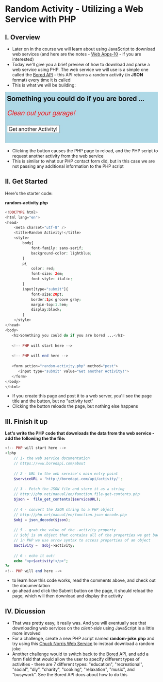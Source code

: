 # Random Activity - Utilizing a Web Service with PHP

## I. Overview
- Later on in the course we will learn about using JavaScript to download web services (and here are the notes - [Web Apps-10](notes/web-apps-10.md) - if you are interested)
- Today we'll give you a brief preview of how to download and parse a web service using PHP. The web service we will use is a simple one called the [Bored API](https://www.boredapi.com) - this API returns a random activity (in **JSON** format) every time it is called 
- This is what we will be building:

![Image](_images/random-activity-1.jpg)

- Clicking the button causes the PHP page to reload, and the PHP script to request another activity from the web service
- This is similar to what our PHP contact form did, but in this case we are not passing any additional information to the PHP script

## II. Get Started

Here's the starter code:

**random-activity.php**

```php
<!DOCTYPE html>
<html lang="en">
<head>
	<meta charset="utf-8" />
	<title>Random Activity!</title>
	<style>
		body{
			font-family: sans-serif;
			background-color: lightblue;
		}
		p{
			color: red;
			font-size: 2em;
			font-style: italic;
		}
		input[type="submit"]{
			font-size:20pt;
			border:1px groove gray;
			margin-top:1.5em;
			display:block;
		}
	</style>
</head>
<body>
   <h1>Something you could do if you are bored ...</h1>

   <!-- PHP will start here -->

   <!-- PHP will end here -->
	
   <form action="random-activity.php" method="post">
      <input type="submit" value="Get another Activity!">
   </form>
</body>
</html>
```

- If you create this page and post it to a web server, you'll see the page title and the button, but no "activity text"
- Clicking the button reloads the page, but nothing else happens

## III. Finish it up

**Let's write the PHP code that downloads the data from the web service - add the following the the file:**

```php
<!-- PHP will start here -->
<?php
	// 1- the web service documentation
	// https://www.boredapi.com/about

	// 2 - URL to the web service's main entry point
	$serviceURL = 'http://boredapi.com/api/activity/';

	// 3 - Fetch the JSON file and store it as a string
	// http://php.net/manual/en/function.file-get-contents.php
	$json =  file_get_contents($serviceURL);
	
	// 4 - convert the JSON string to a PHP object
	// http://php.net/manual/en/function.json-decode.php
	$obj = json_decode($json); 
	
	// 5 - grab the value of the .activity property
	// $obj is an object that contains all of the properties we got back from the web service
	// in PHP we use arrow syntax to access properties of an object
	$activity =  $obj->activity; 
	
	// 6 - echo it out!
	echo "<p>$activity!</p>";
?>
<!-- PHP will end here -->
```

- to learn how this code works, read the comments above, and check out the documentation
- go ahead and click the Submit button on the page, it should reload the page, which will then download and display the activity

## IV. Dicussion

- That was pretty easy, it really was. And you will eventually see that downloading web services on the *client-side* using JavaScript is a little more involved
- For a challenge, create a new PHP acript named **random-joke.php** and try using this [Chuck Norris Web Service](http://www.icndb.com/api/) to instead download a random joke
- Another challenge would to switch back to the [Bored API](https://www.boredapi.com/about), and add a form field that would allow the user to specify different types of activities - there are 7 different types:
"education", "recreational", "social", "diy", "charity", "cooking", "relaxation", "music", and "busywork". See the Bored API docs about how to do this
